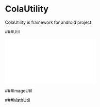 ColaUtility
=====
ColaUtility is framework for android project.

###Util

![Source](app/src/main/java/com/cbstudio/colautility/ImageUtil.java)

###ImageUtil

###MathUtil
